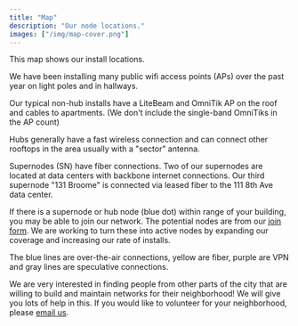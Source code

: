 ```yaml
---
title: "Map"
description: "Our node locations."
images: ["/img/map-cover.png"]
---
```


This map shows our install locations. 

We have been installing many public wifi access points (APs) over the past year on light poles and in hallways. 

Our typical non-hub installs have a LiteBeam and OmniTik AP on the roof and cables to apartments. (We don't include the single-band OmniTiks in the AP count)

Hubs generally have a fast wireless connection and can connect other rooftops in the area usually with a "sector" antenna. 

Supernodes (SN) have fiber connections. Two of our supernodes are located at data centers with backbone internet connections. Our third supernode "131 Broome" is connected via leased fiber to the 111 8th Ave data center.

If there is a supernode or hub node (blue dot) within range of your building, you may be able to join our network. The potential nodes are from our [join form](https://forms.nycmesh.net/join). We are working to turn these into active nodes by expanding our coverage and increasing our rate of installs.

The blue lines are over-the-air connections, yellow are fiber, purple are VPN and gray lines are speculative connections.

We are very interested in finding people from other parts of the city that are willing to build and maintain networks for their neighborhood! We will give you lots of help in this. If you would like to volunteer for your neighborhood, please [email us](mailto:contact@nycmesh.net).
